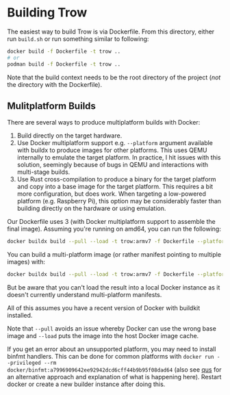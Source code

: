 # Building Trow

The easiest way to build Trow is via Dockerfile. From this directory, either run `build.sh` or run
something similar to following:

```sh
docker build -f Dockerfile -t trow ..
# or
podman build -f Dockerfile -t trow ..
```

Note that the build context needs to be the root directory of the project (*not* the directory with
the Dockerfile).

## Mulitplatform Builds

There are several ways to produce multiplatform builds with Docker:

 1. Build directly on the target hardware.
 2. Use Docker multiplatform support e.g. `--platform` argument available with buildx to produce
    images for other platforms. This uses QEMU internally to emulate the target platform. In
    practice, I hit issues with this solution, seemingly because of bugs in QEMU and interactions
    with multi-stage builds.
 3. Use Rust cross-compilation to produce a binary for the target platform and copy into a base
    image for the target platform. This requires a bit more configuration, but does work. When
    targeting a low-powered platform (e.g. Raspberry Pi), this option may be considerably faster
    than building directly on the hardware or using emulation.

Our Dockerfile uses 3 (with Docker multiplatform support to assemble the final image). Assuming
you're running on amd64, you can run the following:

```sh
docker buildx build --pull --load -t trow:armv7 -f Dockerfile --platform linux/arm/v7 ../
```

You can build a multi-platform image (or rather manifest pointing to multiple images) with:

```sh
docker buildx build --pull --load -t trow:armv7 -f Dockerfile --platform linux/arm/v7,linux/arm64,linux/amd64 ../
```

But be aware that you can't load the result into a local Docker instance as it doesn't
currently understand multi-platform manifests.

All of this assumes you have a recent version of Docker with buildkit installed.

Note that `--pull` avoids an issue whereby Docker can use the wrong base image and `--load` puts the
image into the host Docker image cache.

If you get an error about an unsupported platform, you may need to install binfmt handlers. This can
be done for common platforms with `docker run --privileged --rm
docker/binfmt:a7996909642ee92942dcd6cff44b9b95f08dad64` (also see [qus](https://github.com/dbhi/qus)
for an alternative approach and explanation of what is happening here). Restart docker or create a
new builder instance after doing this.
